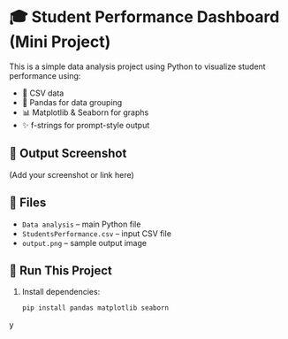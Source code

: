 # 🎓 Student Performance Dashboard (Mini Project)

This is a simple data analysis project using Python to visualize student performance using:

- 📁 CSV data
- 🐼 Pandas for data grouping
- 📊 Matplotlib & Seaborn for graphs
- ✨ f-strings for prompt-style output

## 📸 Output Screenshot

(Add your screenshot or link here)

## 📂 Files

- `Data analysis` – main Python file
- `StudentsPerformance.csv` – input CSV file
- `output.png` – sample output image 

## 🚀 Run This Project

1. Install dependencies:
   ```bash
   pip install pandas matplotlib seaborn
y
   


